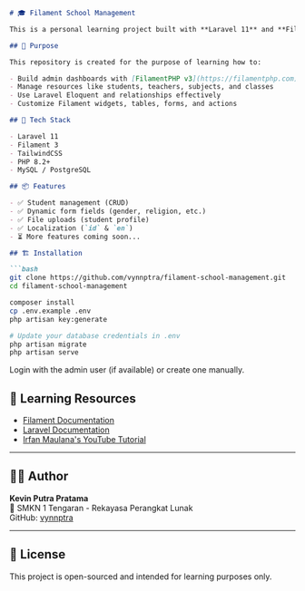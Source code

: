 ```markdown
# 🎓 Filament School Management

This is a personal learning project built with **Laravel 11** and **Filament 3**, focusing on creating a **School Management System**. The project was inspired by [this tutorial on YouTube](https://youtu.be/0ptlhwpFLeo?si=IEj8wZ5iLAK5-8l3) by Irfan Maulana.

## 🧠 Purpose

This repository is created for the purpose of learning how to:

- Build admin dashboards with [FilamentPHP v3](https://filamentphp.com)
- Manage resources like students, teachers, subjects, and classes
- Use Laravel Eloquent and relationships effectively
- Customize Filament widgets, tables, forms, and actions

## 🚀 Tech Stack

- Laravel 11
- Filament 3
- TailwindCSS
- PHP 8.2+
- MySQL / PostgreSQL

## 📦 Features

- ✅ Student management (CRUD)
- ✅ Dynamic form fields (gender, religion, etc.)
- ✅ File uploads (student profile)
- ✅ Localization (`id` & `en`)
- ⏳ More features coming soon...

## 🏗️ Installation

```bash
git clone https://github.com/vynnptra/filament-school-management.git
cd filament-school-management

composer install
cp .env.example .env
php artisan key:generate

# Update your database credentials in .env
php artisan migrate
php artisan serve
```

Login with the admin user (if available) or create one manually.

## 📖 Learning Resources

- [Filament Documentation](https://filamentphp.com/docs)
- [Laravel Documentation](https://laravel.com/docs)
- [Irfan Maulana's YouTube Tutorial](https://youtu.be/0ptlhwpFLeo?si=IEj8wZ5iLAK5-8l3)

---

## 🧑‍💻 Author

**Kevin Putra Pratama**  
📍 SMKN 1 Tengaran - Rekayasa Perangkat Lunak  
GitHub: [vynnptra](https://github.com/vynnptra)

---

## 📜 License

This project is open-sourced and intended for learning purposes only.
```